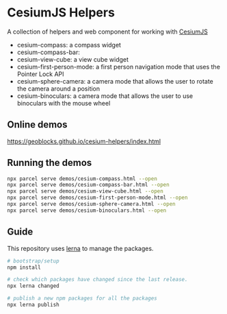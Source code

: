 # CesiumJS Helpers

A collection of helpers and web component for working with [CesiumJS](https://cesium.com/cesiumjs/)

 * cesium-compass: a compass widget
 * cesium-compass-bar:
 * cesium-view-cube: a view cube widget
 * cesium-first-person-mode: a first person navigation mode that uses the Pointer Lock API
 * cesium-sphere-camera: a camera mode that allows the user to rotate the camera around a position
 * cesium-binoculars: a camera mode that allows the user to use binoculars with the mouse wheel

## Online demos

https://geoblocks.github.io/cesium-helpers/index.html

## Running the demos

```bash
npx parcel serve demos/cesium-compass.html --open
npx parcel serve demos/cesium-compass-bar.html --open
npx parcel serve demos/cesium-view-cube.html --open
npx parcel serve demos/cesium-first-person-mode.html --open
npx parcel serve demos/cesium-sphere-camera.html --open
npx parcel serve demos/cesium-binoculars.html --open
```

## Guide

This repository uses [lerna](https://lerna.js.org/) to manage the packages.

```bash
# bootstrap/setup
npm install

# check which packages have changed since the last release.
npx lerna changed

# publish a new npm packages for all the packages
npx lerna publish
```
